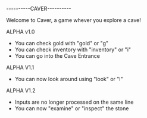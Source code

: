 ----------CAVER----------

Welcome to Caver, a game whever you explore a cave!

ALPHA v1.0
- You can check gold with "gold" or "g"
- You can check inventory with "inventory" or "i"
- You can go into the Cave Entrance

ALPHA V1.1
- You can now look around using "look" or "l"

ALPHA V1.2
- Inputs are no longer processed on the same line
- You can now "examine" or "inspect" the stone
